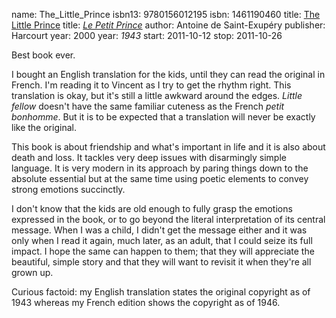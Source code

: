 name: The_Little_Prince
isbn13: 9780156012195
isbn: 1461190460
title: [The Little Prince](http://amzn.com/0156012197)
title: [<i>Le Petit Prince</i>](http://www.amazon.ca/dp/0156013983)
author: Antoine de Saint-Exup&eacute;ry
publisher: Harcourt
year: 2000
year: <i>1943</i>
start: 2011-10-12
stop: 2011-10-26

Best book ever.

I bought an English translation for the kids, until they can read the original
in French.  I'm reading it to Vincent as I try to get the rhythm right.  This
translation is okay, but it's still a little awkward around the edges.
_Little fellow_ doesn't have the same familiar cuteness as the French
_petit bonhomme_.  But it is to be expected that a translation will never be
exactly like the original.

This book is about friendship and what's important in life and it is also about
death and loss.  It tackles very deep issues with disarmingly simple language.
It is very modern in its approach by paring things down to the absolute
essential but at the same time using poetic elements to convey strong emotions
succinctly.

I don't know that the kids are old enough to fully grasp the emotions expressed
in the book, or to go beyond the literal interpretation of its central message.
When I was a child, I didn't get the message either and it was only when I read
it again, much later, as an adult, that I could seize its full impact.  I hope
the same can happen to them; that they will appreciate the beautiful, simple
story and that they will want to revisit it when they're all grown up.

Curious factoid: my English translation states the original copyright as of 1943
whereas my French edition shows the copyright as of 1946.
